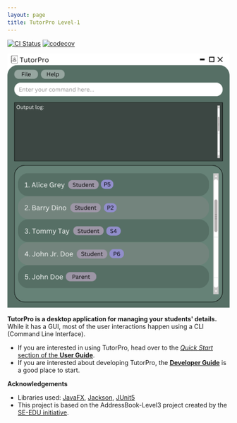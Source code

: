 ```yaml
---
layout: page
title: TutorPro Level-1
---
```


[![CI Status](https://github.com/se-edu/addressbook-level3/workflows/Java%20CI/badge.svg)](https://github.com/AY2324S2-CS2103T-F12-3/tp/actions)
[![codecov](https://codecov.io/gh/se-edu/addressbook-level3/branch/master/graph/badge.svg)](https://codecov.io/gh/se-edu/addressbook-level3)

![mockUi](images/mockUI.png)

**TutorPro is a desktop application for managing your students' details.** While it has a GUI, most of the user interactions happen using a CLI (Command Line Interface).

* If you are interested in using TutorPro, head over to the [_Quick Start_ section of the **User Guide**](UserGuide.html#quick-start).
* If you are interested about developing TutorPro, the [**Developer Guide**](DeveloperGuide.html) is a good place to start.


**Acknowledgements**

* Libraries used: [JavaFX](https://openjfx.io/), [Jackson](https://github.com/FasterXML/jackson), [JUnit5](https://github.com/junit-team/junit5)
* This project is based on the AddressBook-Level3 project created by the [SE-EDU initiative](https://se-education.org).

